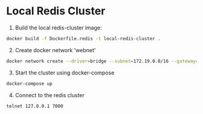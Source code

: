 Local Redis Cluster
=======================

1) Build the local redis-cluster image:
```bash
docker build -f Dockerfile.redis -t local-redis-cluster .
```

2) Create docker network 'webnet'
```bash
docker network create --driver=bridge --subnet=172.19.0.0/16 --gateway=172.19.0.1 webnet
```

3) Start the cluster using docker-compose
```bash
docker-compose up
```

4) Connect to the redis cluster
```bash
telnet 127.0.0.1 7000
```